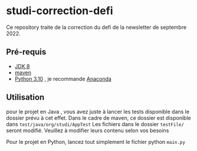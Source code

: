 # studi-correction-defi

Ce repository traite de la correction du defi de la newsletter de septembre 2022.

## Pré-requis

- [JDK 8](https://adoptium.net/temurin/releases/?version=8)
- [maven](https://dlcdn.apache.org/maven/maven-3/3.8.6/binaries/apache-maven-3.8.6-bin.zip)
- [Python 3.10](https://www.python.org/downloads/release/python-3100/) , je recommande [Anaconda](https://www.anaconda.com/products/distribution#Downloads)

## Utilisation

pour le projet en Java , vous avez juste à lancer les tests disponible dans le dossier prévu à cet effet.
Dans le cadre de maven, ce dossier est disponible dans `test/java/org/studi/AppTest`
Les fichiers dans le dossier `testFile/` seront modifié. Veuillez à modifier leurs contenu selon vos besoins

Pour le projet en Python, lancez tout simplement le fichier python `main.py`
